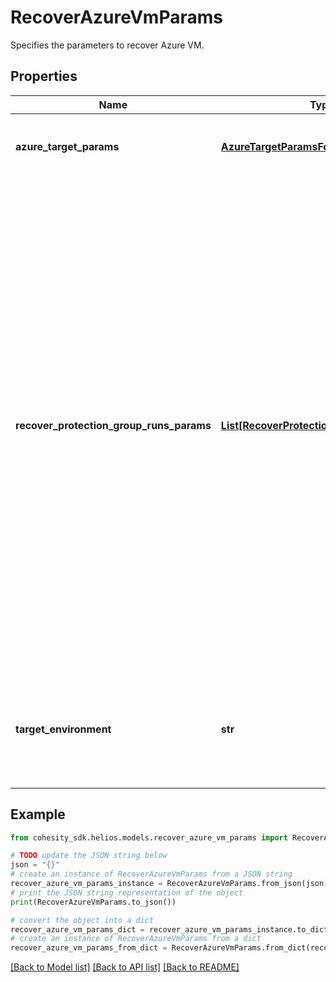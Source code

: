 # RecoverAzureVmParams

Specifies the parameters to recover Azure VM.

## Properties

Name | Type | Description | Notes
------------ | ------------- | ------------- | -------------
**azure_target_params** | [**AzureTargetParamsForRecoverVm**](AzureTargetParamsForRecoverVm.md) | Specifies the params for recovering to an Azure target. | [optional] 
**recover_protection_group_runs_params** | [**List[RecoverProtectionGroupRunParams]**](RecoverProtectionGroupRunParams.md) | Specifies the Protection Group Runs params to recover. All the VM&#39;s that are successfully backed up by specified Runs will be recovered. This can be specified along with individual snapshots of VMs. User has to make sure that specified Object snapshots and Protection Group Runs should not have any intersection. For example, user cannot specify multiple Runs which has same Object or an Object snapshot and a Run which has same Object&#39;s snapshot. | [optional] 
**target_environment** | **str** | Specifies the environment of the recovery target. The corresponding params below must be filled out. | 

## Example

```python
from cohesity_sdk.helios.models.recover_azure_vm_params import RecoverAzureVmParams

# TODO update the JSON string below
json = "{}"
# create an instance of RecoverAzureVmParams from a JSON string
recover_azure_vm_params_instance = RecoverAzureVmParams.from_json(json)
# print the JSON string representation of the object
print(RecoverAzureVmParams.to_json())

# convert the object into a dict
recover_azure_vm_params_dict = recover_azure_vm_params_instance.to_dict()
# create an instance of RecoverAzureVmParams from a dict
recover_azure_vm_params_from_dict = RecoverAzureVmParams.from_dict(recover_azure_vm_params_dict)
```
[[Back to Model list]](../README.md#documentation-for-models) [[Back to API list]](../README.md#documentation-for-api-endpoints) [[Back to README]](../README.md)


